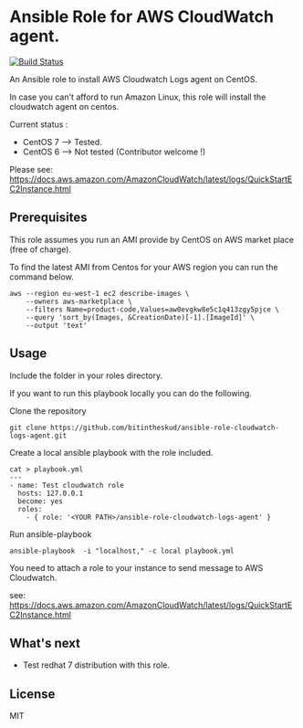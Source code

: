 # Ansible Role for AWS CloudWatch agent. 

[![Build Status](https://travis-ci.org/bitintheskud/ansible-role-cloudwatch-logs-agent.svg?branch=master)](https://travis-ci.org/bitintheskud/ansible-role-cloudwatch-logs-agent)

An Ansible role to install AWS Cloudwatch Logs agent on CentOS.

In case you can't afford to run Amazon Linux, this role will install the cloudwatch agent on centos.

Current status :

  -  CentOS 7 --> Tested.
  -  CentOS 6 --> Not tested (Contributor welcome !)

Please see: https://docs.aws.amazon.com/AmazonCloudWatch/latest/logs/QuickStartEC2Instance.html

## Prerequisites

This role assumes you run an AMI provide by CentOS on AWS market place (free of charge).

To find the latest AMI from Centos for your AWS region you can run the command below.

```
aws --region eu-west-1 ec2 describe-images \
    --owners aws-marketplace \
    --filters Name=product-code,Values=aw0evgkw8e5c1q413zgy5pjce \
    --query 'sort_by(Images, &CreationDate)[-1].[ImageId]' \
    --output 'text'
```

## Usage

Include the folder in your roles directory. 

If you want to run this playbook locally you can do the following.

Clone the repository

```shell
git clone https://github.com/bitintheskud/ansible-role-cloudwatch-logs-agent.git
```
Create a local ansible playbook with the role included. 

```Shell
cat > playbook.yml
---
- name: Test cloudwatch role
  hosts: 127.0.0.1
  become: yes
  roles:
    - { role: '<YOUR PATH>/ansible-role-cloudwatch-logs-agent' }
```

Run ansible-playbook

```shell
ansible-playbook  -i "localhost," -c local playbook.yml
```

You need to attach a role to your instance to send message to AWS Cloudwatch. 

see: https://docs.aws.amazon.com/AmazonCloudWatch/latest/logs/QuickStartEC2Instance.html


## What's next 

- Test redhat 7 distribution with this role. 


## License

MIT
